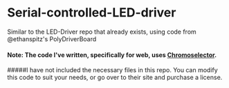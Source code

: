 Serial-controlled-LED-driver
============================

Similar to the LED-Driver repo that already exists, using code from @ethanspitz's PolyDriverBoard


#### Note: The code I've written, specifically for web, uses [Chromoselector](http://chromoselector.com/).
#####I have not included the necessary files in this repo. You can modify this code to suit your needs, or go over to their site and purchase a license.